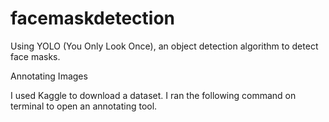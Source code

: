 # facemaskdetection
Using YOLO (You Only Look Once), an object detection algorithm to detect face masks. 

Annotating Images

I used Kaggle to download a dataset. I ran the following command on terminal to open an annotating tool. 
